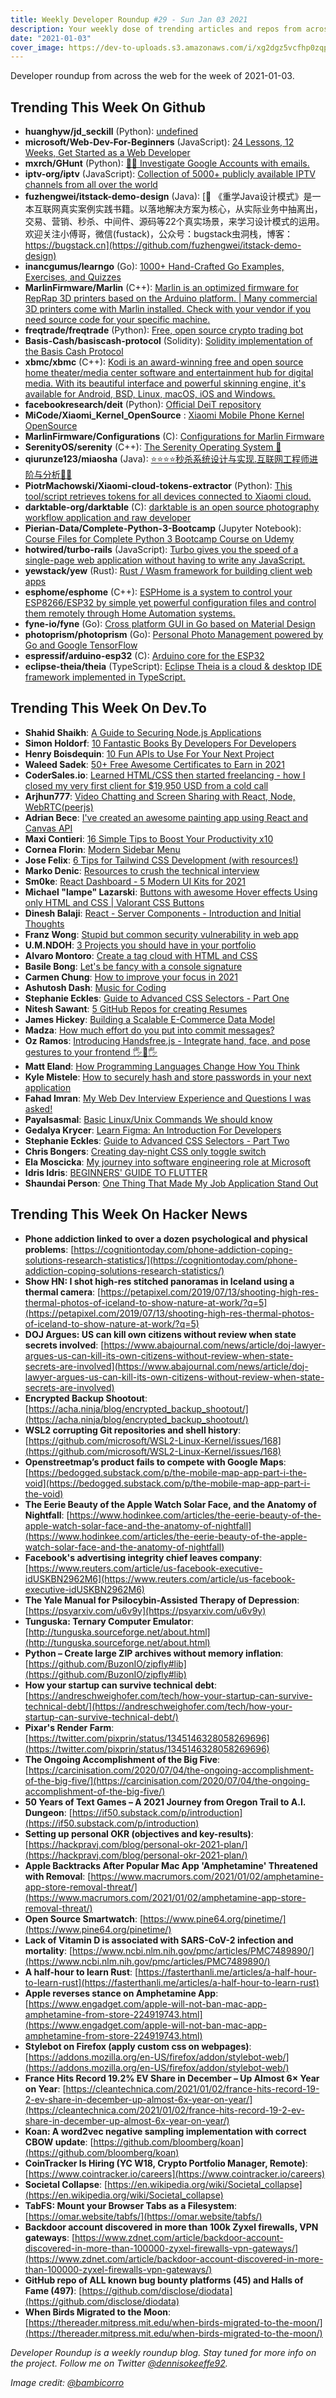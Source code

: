 ```yaml
---
title: Weekly Developer Roundup #29 - Sun Jan 03 2021
description: Your weekly dose of trending articles and repos from across the web!
date: "2021-01-03"
cover_image: https://dev-to-uploads.s3.amazonaws.com/i/xg2dgz5vcfhp0zqp92hk.png
---
```


Developer roundup from across the web for the week of 2021-01-03.



## Trending This Week On Github

- **huanghyw/jd_seckill** (Python): [undefined](https://github.com/huanghyw/jd_seckill)
- **microsoft/Web-Dev-For-Beginners** (JavaScript): [24 Lessons, 12 Weeks, Get Started as a Web Developer](https://github.com/microsoft/Web-Dev-For-Beginners)
- **mxrch/GHunt** (Python): [🕵️‍♂️ Investigate Google Accounts with emails.](https://github.com/mxrch/GHunt)
- **iptv-org/iptv** (JavaScript): [Collection of 5000+ publicly available IPTV channels from all over the world](https://github.com/iptv-org/iptv)
- **fuzhengwei/itstack-demo-design** (Java): [🎨 《重学Java设计模式》是一本互联网真实案例实践书籍。以落地解决方案为核心，从实际业务中抽离出，交易、营销、秒杀、中间件、源码等22个真实场景，来学习设计模式的运用。欢迎关注小傅哥，微信(fustack)，公众号：bugstack虫洞栈，博客：https://bugstack.cn](https://github.com/fuzhengwei/itstack-demo-design)
- **inancgumus/learngo** (Go): [1000+ Hand-Crafted Go Examples, Exercises, and Quizzes](https://github.com/inancgumus/learngo)
- **MarlinFirmware/Marlin** (C++): [Marlin is an optimized firmware for RepRap 3D printers based on the Arduino platform. | Many commercial 3D printers come with Marlin installed. Check with your vendor if you need source code for your specific machine.](https://github.com/MarlinFirmware/Marlin)
- **freqtrade/freqtrade** (Python): [Free, open source crypto trading bot](https://github.com/freqtrade/freqtrade)
- **Basis-Cash/basiscash-protocol** (Solidity): [Solidity implementation of the Basis Cash Protocol](https://github.com/Basis-Cash/basiscash-protocol)
- **xbmc/xbmc** (C++): [Kodi is an award-winning free and open source home theater/media center software and entertainment hub for digital media. With its beautiful interface and powerful skinning engine, it's available for Android, BSD, Linux, macOS, iOS and Windows.](https://github.com/xbmc/xbmc)
- **facebookresearch/deit** (Python): [Official DeiT repository](https://github.com/facebookresearch/deit)
- **MiCode/Xiaomi_Kernel_OpenSource** : [Xiaomi Mobile Phone Kernel OpenSource](https://github.com/MiCode/Xiaomi_Kernel_OpenSource)
- **MarlinFirmware/Configurations** (C): [Configurations for Marlin Firmware](https://github.com/MarlinFirmware/Configurations)
- **SerenityOS/serenity** (C++): [The Serenity Operating System 🐞](https://github.com/SerenityOS/serenity)
- **qiurunze123/miaosha** (Java): [⭐⭐⭐⭐秒杀系统设计与实现.互联网工程师进阶与分析🙋🐓](https://github.com/qiurunze123/miaosha)
- **PiotrMachowski/Xiaomi-cloud-tokens-extractor** (Python): [This tool/script retrieves tokens for all devices connected to Xiaomi cloud.](https://github.com/PiotrMachowski/Xiaomi-cloud-tokens-extractor)
- **darktable-org/darktable** (C): [darktable is an open source photography workflow application and raw developer](https://github.com/darktable-org/darktable)
- **Pierian-Data/Complete-Python-3-Bootcamp** (Jupyter Notebook): [Course Files for Complete Python 3 Bootcamp Course on Udemy](https://github.com/Pierian-Data/Complete-Python-3-Bootcamp)
- **hotwired/turbo-rails** (JavaScript): [Turbo gives you the speed of a single-page web application without having to write any JavaScript.](https://github.com/hotwired/turbo-rails)
- **yewstack/yew** (Rust): [Rust / Wasm framework for building client web apps](https://github.com/yewstack/yew)
- **esphome/esphome** (C++): [ESPHome is a system to control your ESP8266/ESP32 by simple yet powerful configuration files and control them remotely through Home Automation systems.](https://github.com/esphome/esphome)
- **fyne-io/fyne** (Go): [Cross platform GUI in Go based on Material Design](https://github.com/fyne-io/fyne)
- **photoprism/photoprism** (Go): [Personal Photo Management powered by Go and Google TensorFlow](https://github.com/photoprism/photoprism)
- **espressif/arduino-esp32** (C): [Arduino core for the ESP32](https://github.com/espressif/arduino-esp32)
- **eclipse-theia/theia** (TypeScript): [Eclipse Theia is a cloud & desktop IDE framework implemented in TypeScript.](https://github.com/eclipse-theia/theia)



## Trending This Week On Dev.To

- **Shahid Shaikh**: [A Guide to Securing Node.js Applications](https://dev.to/shaikhshahid/a-guide-to-securing-node-js-applications-4bcc)
- **Simon Holdorf**: [10 Fantastic Books By Developers For Developers](https://dev.to/simonholdorf/10-fantastic-books-by-developers-for-developers-3hgc)
- **Henry Boisdequin**: [10 Fun APIs to Use For Your Next Project](https://dev.to/hb/10-fun-apis-to-use-for-your-next-project-2lco)
- **Waleed Sadek**: [50+ Free Awesome Certificates to Earn in 2021](https://dev.to/panx/50-free-awesome-certificates-to-earn-in-2021-2l7g)
- **CoderSales.io**: [Learned HTML/CSS then started freelancing - how I closed my very first client for $19,950 USD from a cold call](https://dev.to/coder_sales/learned-html-css-then-started-freelancing-how-i-closed-my-very-first-client-for-19-950-usd-from-a-cold-call-3701)
- **Arjhun777**: [Video Chatting and Screen Sharing with React, Node, WebRTC(peerjs)](https://dev.to/arjhun777/video-chatting-and-screen-sharing-with-react-node-webrtc-peerjs-18fg)
- **Adrian Bece**: [I've created an awesome painting app using React and Canvas API](https://dev.to/adrianbdesigns/i-ve-created-an-awesome-painting-app-using-react-and-canvas-api-47o9)
- **Maxi Contieri**: [16 Simple Tips to Boost Your Productivity x10](https://dev.to/mcsee/16-simple-tips-to-boost-your-productivity-x10-1bf3)
- **Cornea Florin**: [Modern Sidebar Menu](https://dev.to/florincornea/modern-sidebar-menu-53o1)
- **Jose Felix**: [6 Tips for Tailwind CSS Development (with resources!)](https://dev.to/joserfelix/6-tips-for-tailwind-css-development-with-resources-33i4)
- **Marko Denic**: [Resources to crush the technical interview](https://dev.to/denicmarko/resources-to-crush-the-technical-interview-1fc4)
- **Sm0ke**: [React Dashboard - 5 Modern UI Kits for 2021](https://dev.to/sm0ke/react-dashboard-5-modern-ui-kits-for-2021-4jd5)
- **Michael "lampe" Lazarski**: [Buttons with awesome Hover effects Using only HTML and CSS | Valorant CSS Buttons](https://dev.to/lampewebdev/buttons-with-awesome-hover-effects-using-only-html-and-css-valorant-css-buttons-4icf)
- **Dinesh Balaji**: [React - Server Components - Introduction and Initial Thoughts](https://dev.to/sidthesloth92/react-server-components-initial-thoughts-3lml)
- **Franz Wong**: [Stupid but common security vulnerability in web app](https://dev.to/franzwong/stupid-but-common-security-vulnerability-in-web-app-24fd)
- **U.M.NDOH**: [3 Projects you should have in your portfolio](https://dev.to/donubwise/3-projects-you-should-have-in-your-portfolio-33e5)
- **Alvaro Montoro**: [Create a tag cloud with HTML and CSS](https://dev.to/alvaromontoro/create-a-tag-cloud-with-html-and-css-1e90)
- **Basile Bong**: [Let's be fancy with a console signature](https://dev.to/basilebong/let-s-be-fancy-with-a-console-signature-dad)
- **Carmen Chung**: [How to improve your focus in 2021](https://dev.to/carmenhchung/how-to-improve-your-focus-in-2021-1cce)
- **Ashutosh Dash**: [Music for Coding](https://dev.to/ashutoshdash1999/music-for-coding-a48)
- **Stephanie Eckles**: [Guide to Advanced CSS Selectors - Part One](https://dev.to/5t3ph/guide-to-advanced-css-selectors-part-one-3j51)
- **Nitesh Sawant**: [5 GitHub Repos for creating Resumes](https://dev.to/ns23/5-github-repos-for-creating-resumes-e3k)
- **James Hickey**: [Building a Scalable E-Commerce Data Model](https://dev.to/fabric_commerce/building-a-scalable-e-commerce-data-model-p9l)
- **Madza**: [How much effort do you put into commit messages?](https://dev.to/madza/how-much-effort-do-you-put-into-commit-messages-479g)
- **Oz Ramos**: [Introducing Handsfree.js - Integrate hand, face, and pose gestures to your frontend 🖐👀🖐](https://dev.to/midiblocks/introducing-handsfree-js-integrate-hand-face-and-pose-gestures-to-your-frontend-4g3p)
- **Matt Eland**: [How Programming Languages Change How You Think](https://dev.to/integerman/how-programming-languages-change-how-you-think-ok1)
- **Kyle Mistele**: [How to securely hash and store passwords in your next application](https://dev.to/kmistele/how-to-securely-hash-and-store-passwords-in-your-next-application-4e2f)
- **Fahad Imran**: [My Web Dev Interview Experience and Questions I was asked!](https://dev.to/codewithfahad/my-web-dev-interview-experience-and-questions-i-was-asked-5cg9)
- **Payalsasmal**: [Basic Linux/Unix Commands We should know](https://dev.to/payalsasmal/basic-linux-unix-commands-we-should-know-12f5)
- **Gedalya Krycer**: [Learn Figma: An Introduction For Developers](https://dev.to/gedalyakrycer/learn-figma-an-introduction-for-developers-54e3)
- **Stephanie Eckles**: [Guide to Advanced CSS Selectors - Part Two](https://dev.to/5t3ph/guide-to-advanced-css-selectors-part-two-1300)
- **Chris Bongers**: [Creating day-night CSS only toggle switch](https://dev.to/dailydevtips1/creating-day-night-css-only-toggle-switch-4p19)
- **Ela Moscicka**: [My journey into software engineering role at Microsoft](https://dev.to/elamoscicka/my-journey-into-software-engineering-role-at-microsoft-35o3)
- **Idris Idris**: [BEGINNERS' GUIDE TO FLUTTER](https://dev.to/idrisadeyemi01/beginners-guide-to-flutter-16de)
- **Shaundai Person**: [One Thing That Made My Job Application Stand Out](https://dev.to/shaundai/one-thing-that-made-my-job-application-stand-out-3dik)



## Trending This Week On Hacker News

- **Phone addiction linked to over a dozen psychological and physical problems**: [https://cognitiontoday.com/phone-addiction-coping-solutions-research-statistics/](https://cognitiontoday.com/phone-addiction-coping-solutions-research-statistics/)
- **Show HN: I shot high-res stitched panoramas in Iceland using a thermal camera**: [https://petapixel.com/2019/07/13/shooting-high-res-thermal-photos-of-iceland-to-show-nature-at-work/?q=5](https://petapixel.com/2019/07/13/shooting-high-res-thermal-photos-of-iceland-to-show-nature-at-work/?q=5)
- **DOJ Argues: US can kill own citizens without review when state secrets involved**: [https://www.abajournal.com/news/article/doj-lawyer-argues-us-can-kill-its-own-citizens-without-review-when-state-secrets-are-involved](https://www.abajournal.com/news/article/doj-lawyer-argues-us-can-kill-its-own-citizens-without-review-when-state-secrets-are-involved)
- **Encrypted Backup Shootout**: [https://acha.ninja/blog/encrypted_backup_shootout/](https://acha.ninja/blog/encrypted_backup_shootout/)
- **WSL2 corrupting Git repositories and shell history**: [https://github.com/microsoft/WSL2-Linux-Kernel/issues/168](https://github.com/microsoft/WSL2-Linux-Kernel/issues/168)
- **Openstreetmap’s product fails to compete with Google Maps**: [https://bedogged.substack.com/p/the-mobile-map-app-part-i-the-void](https://bedogged.substack.com/p/the-mobile-map-app-part-i-the-void)
- **The Eerie Beauty of the Apple Watch Solar Face, and the Anatomy of Nightfall**: [https://www.hodinkee.com/articles/the-eerie-beauty-of-the-apple-watch-solar-face-and-the-anatomy-of-nightfall](https://www.hodinkee.com/articles/the-eerie-beauty-of-the-apple-watch-solar-face-and-the-anatomy-of-nightfall)
- **Facebook's advertising integrity chief leaves company**: [https://www.reuters.com/article/us-facebook-executive-idUSKBN2962M6](https://www.reuters.com/article/us-facebook-executive-idUSKBN2962M6)
- **The Yale Manual for Psilocybin-Assisted Therapy of Depression**: [https://psyarxiv.com/u6v9y](https://psyarxiv.com/u6v9y)
- **Tunguska: Ternary Computer Emulator**: [http://tunguska.sourceforge.net/about.html](http://tunguska.sourceforge.net/about.html)
- **Python – Create large ZIP archives without memory inflation**: [https://github.com/BuzonIO/zipfly#lib](https://github.com/BuzonIO/zipfly#lib)
- **How your startup can survive technical debt**: [https://andreschweighofer.com/tech/how-your-startup-can-survive-technical-debt/](https://andreschweighofer.com/tech/how-your-startup-can-survive-technical-debt/)
- **Pixar's Render Farm**: [https://twitter.com/pixprin/status/1345146328058269696](https://twitter.com/pixprin/status/1345146328058269696)
- **The Ongoing Accomplishment of the Big Five**: [https://carcinisation.com/2020/07/04/the-ongoing-accomplishment-of-the-big-five/](https://carcinisation.com/2020/07/04/the-ongoing-accomplishment-of-the-big-five/)
- **50 Years of Text Games – A 2021 Journey from Oregon Trail to A.I. Dungeon**: [https://if50.substack.com/p/introduction](https://if50.substack.com/p/introduction)
- **Setting up personal OKR (objectives and key-results)**: [https://hackpravj.com/blog/personal-okr-2021-plan/](https://hackpravj.com/blog/personal-okr-2021-plan/)
- **Apple Backtracks After Popular Mac App 'Amphetamine' Threatened with Removal**: [https://www.macrumors.com/2021/01/02/amphetamine-app-store-removal-threat/](https://www.macrumors.com/2021/01/02/amphetamine-app-store-removal-threat/)
- **Open Source Smartwatch**: [https://www.pine64.org/pinetime/](https://www.pine64.org/pinetime/)
- **Lack of Vitamin D is associated with SARS-CoV-2 infection and mortality**: [https://www.ncbi.nlm.nih.gov/pmc/articles/PMC7489890/](https://www.ncbi.nlm.nih.gov/pmc/articles/PMC7489890/)
- **A half-hour to learn Rust**: [https://fasterthanli.me/articles/a-half-hour-to-learn-rust](https://fasterthanli.me/articles/a-half-hour-to-learn-rust)
- **Apple reverses stance on Amphetamine App**: [https://www.engadget.com/apple-will-not-ban-mac-app-amphetamine-from-store-224919743.html](https://www.engadget.com/apple-will-not-ban-mac-app-amphetamine-from-store-224919743.html)
- **Stylebot on Firefox (apply custom css on webpages)**: [https://addons.mozilla.org/en-US/firefox/addon/stylebot-web/](https://addons.mozilla.org/en-US/firefox/addon/stylebot-web/)
- **France Hits Record 19.2% EV Share in December – Up Almost 6× Year on Year**: [https://cleantechnica.com/2021/01/02/france-hits-record-19-2-ev-share-in-december-up-almost-6x-year-on-year/](https://cleantechnica.com/2021/01/02/france-hits-record-19-2-ev-share-in-december-up-almost-6x-year-on-year/)
- **Koan: A word2vec negative sampling implementation with correct CBOW update**: [https://github.com/bloomberg/koan](https://github.com/bloomberg/koan)
- **CoinTracker Is Hiring (YC W18, Crypto Portfolio Manager, Remote)**: [https://www.cointracker.io/careers](https://www.cointracker.io/careers)
- **Societal Collapse**: [https://en.wikipedia.org/wiki/Societal_collapse](https://en.wikipedia.org/wiki/Societal_collapse)
- **TabFS: Mount your Browser Tabs as a Filesystem**: [https://omar.website/tabfs/](https://omar.website/tabfs/)
- **Backdoor account discovered in more than 100k Zyxel firewalls, VPN gateways**: [https://www.zdnet.com/article/backdoor-account-discovered-in-more-than-100000-zyxel-firewalls-vpn-gateways/](https://www.zdnet.com/article/backdoor-account-discovered-in-more-than-100000-zyxel-firewalls-vpn-gateways/)
- **GitHub repo of ALL known bug bounty platforms (45) and Halls of Fame (497)**: [https://github.com/disclose/diodata](https://github.com/disclose/diodata)
- **When Birds Migrated to the Moon**: [https://thereader.mitpress.mit.edu/when-birds-migrated-to-the-moon/](https://thereader.mitpress.mit.edu/when-birds-migrated-to-the-moon/)

_Developer Roundup is a weekly roundup blog. Stay tuned for more info on the project. Follow me on Twitter [@dennisokeeffe92](https://twitter.com/dennisokeeffe92)._

_Image credit: [@bambicorro](https://unsplash.com/@bambicorro)_